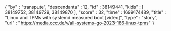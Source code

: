 {
  "by" : "transpute",
  "descendants" : 12,
  "id" : 38149441,
  "kids" : [ 38149752, 38149729, 38149870 ],
  "score" : 32,
  "time" : 1699174489,
  "title" : "Linux and TPMs with systemd measured boot [video]",
  "type" : "story",
  "url" : "https://media.ccc.de/v/all-systems-go-2023-186-linux-tpms"
}

